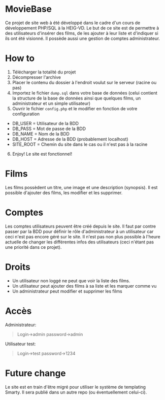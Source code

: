 # MovieBase
Ce projet de site web à été développé dans le cadre d'un cours de développement PHP/SQL à la HEIG-VD. Le but de ce site est de permettre à des utilisateurs d'insérer des films, de les ajouter à leur liste et d'indiquer si ils ont été visionné. Il possède aussi une gestion de comptes administrateur.

# How to
1. Télécharger la totalité du projet
2. Décompresser l'archive
3. Placer le contenu du dossier à l'endroit voulut sur le serveur (racine ou pas)
4. Importez le fichier `dump.sql` dans votre base de données (celui contient la structure de la base de données ainsi que quelques films, un administrateur et un simple utilisateur)
5. Ouvrir le fichier `config.php` et le modifier en fonction de votre configuration
  * DB_USER = Utilisateur de la BDD
  * DB_PASS = Mot de passe de la BDD
  * DB_NAME = Nom de la BDD
  * DB_HOST = Adresse de la BDD (probablement localhost)
  * SITE_ROOT = Chemin du site dans le cas ou il n'est pas à la racine
6. Enjoy! Le site est fonctionnel!

# Films
Les films possèdent un titre, une image et une description (synopsis). Il est possible d'ajouter des films, les modifier et les supprimer.

# Comptes
Les comptes utilisateurs peuvent être créé depuis le site. Il faut par contre passer par la BDD pour définir le rôle d'administrateur à un utilisateur car ceci n'est pas encore géré sur le site. Il n'est pas non plus possible à l'heure actuelle de changer les différentes infos des utilisateurs (ceci n'étant pas une priorité dans ce projet).

# Droits
* Un utilisateur non loggé ne peut que voir la liste des films.
* Un utilisateur peut ajouter des films à sa liste et les marquer comme vu
* Un administrateur peut modifier et supprimer les films

# Accès
Administrateur:
> Login->admin
> password->admin

Utilisateur test:
> Login->test
> password->1234

# Future change
Le site est en train d'être migré pour utiliser le système de templating Smarty. Il sera publié dans un autre repo (ou éventuellement celui-ci).
